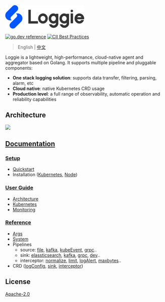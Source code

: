 
<img src="https://github.com/loggie-io/loggie/blob/update-readme/logo/loggie.svg" width="250">

[![go.dev reference](https://img.shields.io/badge/go.dev-reference-007d9c?logo=go&logoColor=white)](https://loggie-io.github.io/docs/)
[![CII Best Practices](https://bestpractices.coreinfrastructure.org/projects/569/badge)](https://bestpractices.coreinfrastructure.org/projects/569)

> English | [中文](./README_cn.md)

Loggie is a lightweight, high-performance, cloud-native agent and aggregator based on Golang. It supports multiple pipeline and pluggable components:

- **One stack logging solution**: supports data transfer, filtering, parsing, alarm, etc
- **Cloud native**: native Kubernetes CRD usage
- **Production level**: a full range of observability, automatic operation and reliability capabilities

## Architecture

![](https://loggie-io.github.io/docs/getting-started/imgs/loggie-arch.png)


## [Documentation](https://loggie-io.github.io/docs/)

### [Setup](https://loggie-io.github.io/docs/getting-started/overview/)

- [Quickstart](https://loggie-io.github.io/docs/getting-started/quick-start/quick-start/)
- Installation ([Kubernetes](https://loggie-io.github.io/docs/getting-started/install/kubernetes/), [Node](https://loggie-io.github.io/docs/getting-started/install/node/))

### [User Guide](https://loggie-io.github.io/docs/user-guide/)

- [Architecture](https://loggie-io.github.io/docs/user-guide/architecture/core-arch/)
- [Kubernetes](https://loggie-io.github.io/docs/user-guide/use-in-kubernetes/general-usage/)
- [Monitoring](https://loggie-io.github.io/docs/user-guide/monitor/loggie-monitor/)

### [Reference](https://loggie-io.github.io/docs/reference/)

- [Args](https://loggie-io.github.io/docs/reference/global/args/)
- [System](https://loggie-io.github.io/docs/reference/global/system/)
- Pipelines
    - source: [file](https://loggie-io.github.io/docs/reference/pipelines/source/file/), [kafka](https://loggie-io.github.io/docs/reference/pipelines/source/kafka/), [kubeEvent](https://loggie-io.github.io/docs/reference/pipelines/source/kubeEvent/), [grpc](https://loggie-io.github.io/docs/reference/pipelines/source/grpc/)..
    - sink: [elassticsearch](https://loggie-io.github.io/docs/reference/pipelines/sink/elasticsearch/), [kafka](https://loggie-io.github.io/docs/reference/pipelines/sink/kafka/), [grpc](https://loggie-io.github.io/docs/reference/pipelines/sink/grpc/), [dev](https://loggie-io.github.io/docs/reference/pipelines/sink/dev/)..
    - interceptor: [normalize](https://loggie-io.github.io/docs/reference/pipelines/interceptor/normalize/), [limit](https://loggie-io.github.io/docs/reference/pipelines/interceptor/limit/), [logAlert](https://loggie-io.github.io/docs/reference/pipelines/interceptor/logalert/), [maxbytes](https://loggie-io.github.io/docs/reference/pipelines/interceptor/maxbytes/)..
- CRD ([logConfig](https://loggie-io.github.io/docs/reference/discovery/kubernetes/logconfig/), [sink](https://loggie-io.github.io/docs/reference/discovery/kubernetes/sink/), [interceptor](https://loggie-io.github.io/docs/reference/discovery/kubernetes/interceptors/))

## License

[Apache-2.0](https://choosealicense.com/licenses/apache-2.0/)

